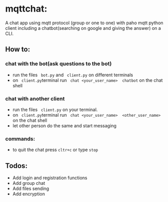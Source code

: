 # mqttchat:
A chat app using mqtt protocol (group or one to one) with paho mqtt python client
including a chatbot(searching on google and giving the answer) on a CLI.

## How to:

### chat with the bot(ask questions to the bot)
 * run the files ``` bot.py``` and ``` client.py``` on different terminals
 * on ``` client.py```terminal  run  ``` chat <your_user_name>  chatbot``` on the chat shell


### chat  with another client
  * run the files ``` client.py``` on your terminal.
  * on ``` client.py```terminal  run  ``` chat <your_user_name>  <other_user_name>``` on the chat shell
  * let other person do the same and start messaging

### commands:
  * to quit the chat press ```cltr+c``` or type ```stop``` 
  
## Todos:
 * Add login and registration functions
 * Add group chat
 * Add files sending
 * Add encryption
